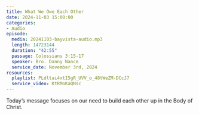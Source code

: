 ```yaml
---
title: What We Owe Each Other
date: 2024-11-03 15:00:00
categories:
- Audio
episode:
  media: 20241103-bayvista-audio.mp3
  length: 14723144
  duration: "42:55"
  passage: Colossians 3:15-17
  speaker: Bro. Danny Nance
  service_date: November 3rd, 2024
resources:
  playlist: PLdltai4xtI5gR_UVV_o_48tWeZM-DCcJ7
  service_video: KtRMoKaQNsc
---
```

Today’s message focuses on our need to build each other up in the Body of Christ.
